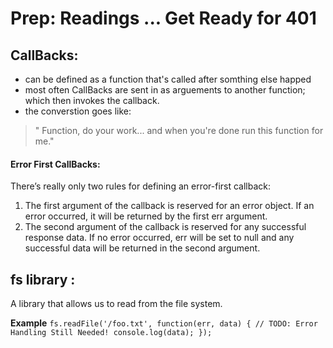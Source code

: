 # Prep: Readings ... Get Ready for 401

## CallBacks:
* can be defined as a function that's called after somthing else happed
* most often CallBacks are sent in as arguements to another function; which then invokes the callback.
* the converstion goes like:
> " Function, do your work... and when you're done run this function for me."

#### Error First CallBacks:
There’s really only two rules for defining an error-first callback:

1. The first argument of the callback is reserved for an error object. If an error occurred, it will be returned by the first err argument.
2. The second argument of the callback is reserved for any successful response data. If no error occurred, err will be set to null and any successful data will be returned in the second argument.


## fs library : 
A library that allows us to read from the file system.

**Example**
`fs.readFile('/foo.txt', function(err, data) {
  // TODO: Error Handling Still Needed!
  console.log(data);
});`